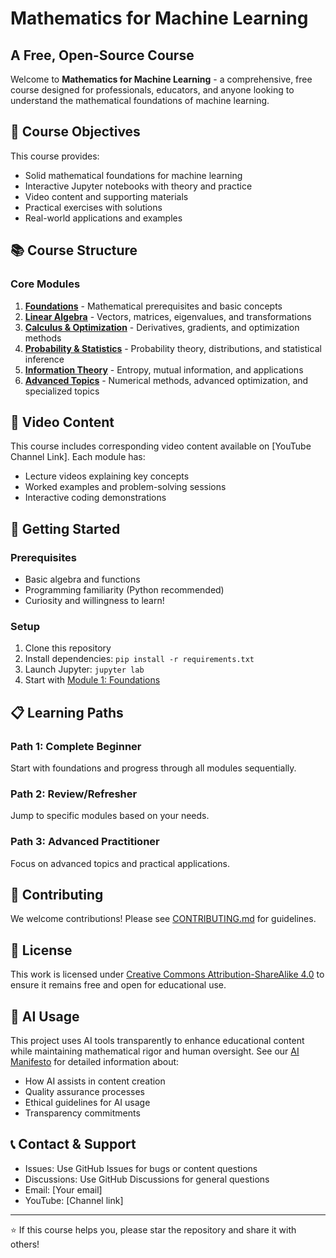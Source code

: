# Mathematics for Machine Learning
## A Free, Open-Source Course

Welcome to **Mathematics for Machine Learning** - a comprehensive, free course designed for professionals, educators, and anyone looking to understand the mathematical foundations of machine learning.

## 🎯 Course Objectives

This course provides:
- Solid mathematical foundations for machine learning
- Interactive Jupyter notebooks with theory and practice
- Video content and supporting materials
- Practical exercises with solutions
- Real-world applications and examples

## 📚 Course Structure

### Core Modules
1. **[Foundations](modules/01-foundations/)** - Mathematical prerequisites and basic concepts
2. **[Linear Algebra](modules/02-linear-algebra/)** - Vectors, matrices, eigenvalues, and transformations
3. **[Calculus & Optimization](modules/03-calculus-optimization/)** - Derivatives, gradients, and optimization methods
4. **[Probability & Statistics](modules/04-probability-statistics/)** - Probability theory, distributions, and statistical inference
5. **[Information Theory](modules/05-information-theory/)** - Entropy, mutual information, and applications
6. **[Advanced Topics](modules/06-advanced-topics/)** - Numerical methods, advanced optimization, and specialized topics

## 🎥 Video Content

This course includes corresponding video content available on [YouTube Channel Link]. Each module has:
- Lecture videos explaining key concepts
- Worked examples and problem-solving sessions
- Interactive coding demonstrations

## 🚀 Getting Started

### Prerequisites
- Basic algebra and functions
- Programming familiarity (Python recommended)
- Curiosity and willingness to learn!

### Setup
1. Clone this repository
2. Install dependencies: `pip install -r requirements.txt`
3. Launch Jupyter: `jupyter lab`
4. Start with [Module 1: Foundations](modules/01-foundations/)

## 📋 Learning Paths

### Path 1: Complete Beginner
Start with foundations and progress through all modules sequentially.

### Path 2: Review/Refresher
Jump to specific modules based on your needs.

### Path 3: Advanced Practitioner
Focus on advanced topics and practical applications.

## 🤝 Contributing

We welcome contributions! Please see [CONTRIBUTING.md](CONTRIBUTING.md) for guidelines.

## 📄 License

This work is licensed under [Creative Commons Attribution-ShareAlike 4.0](LICENSE) to ensure it remains free and open for educational use.

## 🤖 AI Usage

This project uses AI tools transparently to enhance educational content while maintaining mathematical rigor and human oversight. See our [AI Manifesto](AI_MANIFESTO.md) for detailed information about:
- How AI assists in content creation
- Quality assurance processes  
- Ethical guidelines for AI usage
- Transparency commitments

## 📞 Contact & Support

- Issues: Use GitHub Issues for bugs or content questions
- Discussions: Use GitHub Discussions for general questions
- Email: [Your email]
- YouTube: [Channel link]

---

⭐ If this course helps you, please star the repository and share it with others!
